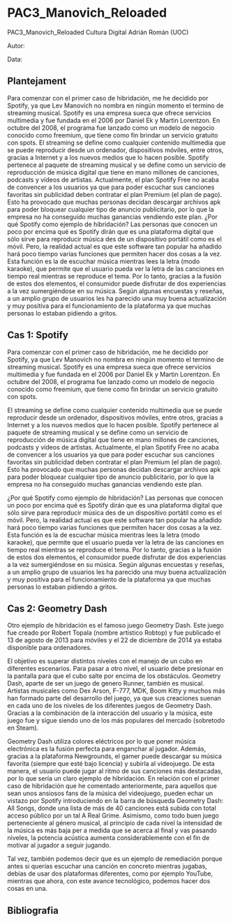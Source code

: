 # PAC3_Manovich_Reloaded
PAC3_Manovich_Reloaded Cultura Digital Adrián Román (UOC)

Autor:

Data:

## Plantejament
Para comenzar con el primer caso de hibridación, me he decidido por Spotify, ya que Lev Manovich no nombra en ningún momento el termino de streaming musical. Spotify es una empresa sueca que ofrece servicios multimedia y fue fundada en el 2006 por Daniel Ek y Martin Lorentzon. En octubre del 2008, el programa fue lanzado como un modelo de negocio conocido como freemium, que tiene como fin brindar un servicio gratuito con spots.
El streaming se define como cualquier contenido multimedia que se puede reproducir desde un ordenador, dispositivos móviles, entre otros, gracias a Internet y a los nuevos medios que lo hacen posible. Spotify pertenece al paquete de streaming musical y se define como un servicio de reproducción de música digital que tiene en mano millones de canciones, podcasts y vídeos de artistas. Actualmente, el plan Spotify Free no acaba de convencer a los usuarios ya que para poder escuchar sus canciones favoritas sin publicidad deben contratar el plan Premium (el plan de pago). Esto ha provocado que muchas personas decidan descargar archivos apk para poder bloquear cualquier tipo de anuncio publicitario, por lo que la empresa no ha conseguido muchas ganancias vendiendo este plan.
¿Por qué Spotify como ejemplo de hibridación? Las personas que conocen un poco por encima qué es Spotify dirán que es una plataforma digital que sólo sirve para reproducir música des de un dispositivo portátil como es el móvil. Pero, la realidad actual es que este software tan popular ha añadido hará poco tiempo varias funciones que permiten hacer dos cosas a la vez. Esta función es la de escuchar música mientras lees la letra (modo karaoke), que permite que el usuario pueda ver la letra de las canciones en tiempo real mientras se reproduce el tema. Por lo tanto, gracias a la fusión de estos dos elementos, el consumidor puede disfrutar de dos experiencias a la vez sumergiéndose en su música. Según algunas encuestas y reseñas, a un amplio grupo de usuarios les ha parecido una muy buena actualización y muy positiva para el funcionamiento de la plataforma ya que muchas personas lo estaban pidiendo a gritos.

## Cas 1: Spotify
Para comenzar con el primer caso de hibridación, me he decidido por Spotify, ya que Lev Manovich no nombra en ningún momento el termino de streaming musical. Spotify es una empresa sueca que ofrece servicios multimedia y fue fundada en el 2006 por Daniel Ek y Martin Lorentzon. En octubre del 2008, el programa fue lanzado como un modelo de negocio conocido como freemium, que tiene como fin brindar un servicio gratuito con spots.


El streaming se define como cualquier contenido multimedia que se puede reproducir desde un ordenador, dispositivos móviles, entre otros, gracias a Internet y a los nuevos medios que lo hacen posible. Spotify pertenece al paquete de streaming musical y se define como un servicio de reproducción de música digital que tiene en mano millones de canciones, podcasts y vídeos de artistas. Actualmente, el plan Spotify Free no acaba de convencer a los usuarios ya que para poder escuchar sus canciones favoritas sin publicidad deben contratar el plan Premium (el plan de pago). Esto ha provocado que muchas personas decidan descargar archivos apk para poder bloquear cualquier tipo de anuncio publicitario, por lo que la empresa no ha conseguido muchas ganancias vendiendo este plan.


¿Por qué Spotify como ejemplo de hibridación? Las personas que conocen un poco por encima qué es Spotify dirán que es una plataforma digital que sólo sirve para reproducir música des de un dispositivo portátil como es el móvil. Pero, la realidad actual es que este software tan popular ha añadido hará poco tiempo varias funciones que permiten hacer dos cosas a la vez. Esta función es la de escuchar música mientras lees la letra (modo karaoke), que permite que el usuario pueda ver la letra de las canciones en tiempo real mientras se reproduce el tema. Por lo tanto, gracias a la fusión de estos dos elementos, el consumidor puede disfrutar de dos experiencias a la vez sumergiéndose en su música. Según algunas encuestas y reseñas, a un amplio grupo de usuarios les ha parecido una muy buena actualización y muy positiva para el funcionamiento de la plataforma ya que muchas personas lo estaban pidiendo a gritos.

## Cas 2: Geometry Dash
Otro ejemplo de hibridación es el famoso juego Geometry Dash. Este juego fue creado por Robert Topala (nombre artístico Robtop) y fue publicado el 13 de agosto de 2013 para móviles y el 22 de diciembre de 2014 ya estaba disponible para ordenadores.


El objetivo es superar distintos niveles con el manejo de un cubo en diferentes escenarios. Para pasar a otro nivel, el usuario debe presionar en la pantalla para que el cubo salte por encima de los obstáculos. Geometry Dash, aparte de ser un juego de genero Runner, también es musical. Artistas musicales como Dex Arson, F-777, MDK, Boom Kitty y muchos más han formado parte del desarrollo del juego, ya que sus creaciones suenan en cada uno de los niveles de los diferentes juegos de Geometry Dash. Gracias a la combinación de la interacción del usuario y la música, este juego fue y sigue siendo uno de los más populares del mercado (sobretodo en Steam).


Geometry Dash utiliza colores eléctricos por lo que poner música electrónica es la fusión perfecta para enganchar al jugador. Además, gracias a la plataforma Newgrounds, el gamer puede descargar su música favorita (siempre que esté bajo licencia) y subirla al videojuego. De esta manera, el usuario puede jugar al ritmo de sus canciones más destacadas, por lo que sería un claro ejemplo de hibridación. En relación con el primer caso de hibridación que he comentado anteriormente, para aquellos que sean unos ansiosos fans de la música del videojuego, pueden echar un vistazo por Spotify introduciendo en la barra de búsqueda Geometry Dash: All Songs, donde una lista de más de 40 canciones está subida con total acceso público por un tal A Real Grime. Asimismo, como todo buen juego perteneciente al género musical, al principio de cada nivel la intensidad de la música es más baja per a medida que se acerca al final y vas pasando niveles, la potencia acústica aumenta considerablemente con el fin de motivar al jugador a seguir jugando.


Tal vez, también podemos decir que es un ejemplo de remediación porque antes si querías escuchar una canción en concreto mientras jugabas, debías de usar dos plataformas diferentes, como por ejemplo YouTube, mientras que ahora, con este avance tecnológico, podemos hacer dos cosas en una.


## Bibliografia
